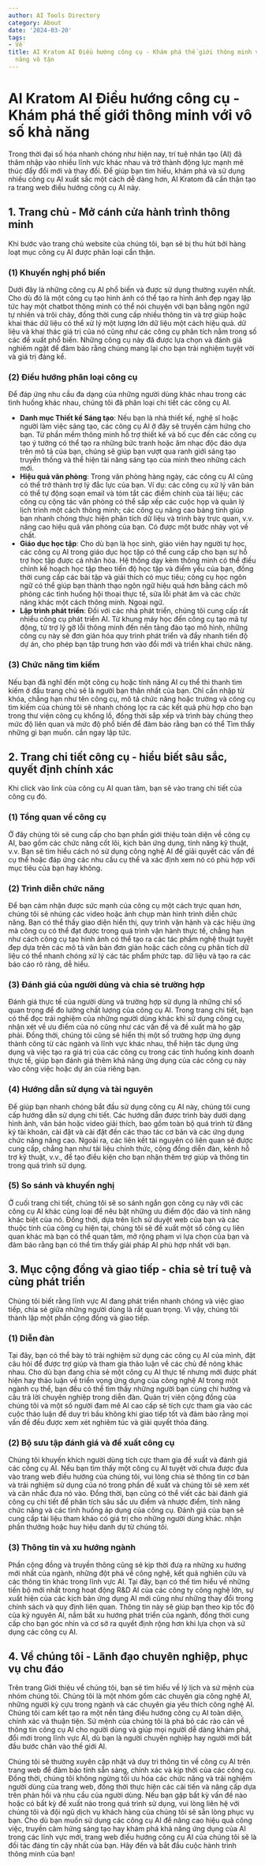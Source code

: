 ```yaml
---
author: AI Tools Directory
category: About
date: '2024-03-20'
tags:
- Về
title: AI Kratom AI Điều hướng công cụ - Khám phá thế giới thông minh với những khả
  năng vô tận
---
```


# AI Kratom AI Điều hướng công cụ - Khám phá thế giới thông minh với vô số khả năng

Trong thời đại số hóa nhanh chóng như hiện nay, trí tuệ nhân tạo (AI) đã thâm nhập vào nhiều lĩnh vực khác nhau và trở thành động lực mạnh mẽ thúc đẩy đổi mới và thay đổi. Để giúp bạn tìm hiểu, khám phá và sử dụng nhiều công cụ AI xuất sắc một cách dễ dàng hơn, AI Kratom đã cẩn thận tạo ra trang web điều hướng công cụ AI này.

## 1. Trang chủ - Mở cánh cửa hành trình thông minh

Khi bước vào trang chủ website của chúng tôi, bạn sẽ bị thu hút bởi hàng loạt mục công cụ AI được phân loại cẩn thận.
### (1) Khuyến nghị phổ biến
Dưới đây là những công cụ AI phổ biến và được sử dụng thường xuyên nhất. Cho dù đó là một công cụ tạo hình ảnh có thể tạo ra hình ảnh đẹp ngay lập tức hay một chatbot thông minh có thể nói chuyện với bạn bằng ngôn ngữ tự nhiên và trôi chảy, đồng thời cung cấp nhiều thông tin và trợ giúp hoặc khai thác dữ liệu có thể xử lý một lượng lớn dữ liệu một cách hiệu quả. dữ liệu và khai thác giá trị của nó cũng như các công cụ phân tích nằm trong số các đề xuất phổ biến. Những công cụ này đã được lựa chọn và đánh giá nghiêm ngặt để đảm bảo rằng chúng mang lại cho bạn trải nghiệm tuyệt vời và giá trị đáng kể.
### (2) Điều hướng phân loại công cụ
Để đáp ứng nhu cầu đa dạng của những người dùng khác nhau trong các tình huống khác nhau, chúng tôi đã phân loại chi tiết các công cụ AI.
* **Danh mục Thiết kế Sáng tạo**: Nếu bạn là nhà thiết kế, nghệ sĩ hoặc người làm việc sáng tạo, các công cụ AI ở đây sẽ truyền cảm hứng cho bạn. Từ phần mềm thông minh hỗ trợ thiết kế và bố cục đến các công cụ tạo ý tưởng có thể tạo ra những bức tranh hoặc âm nhạc độc đáo dựa trên mô tả của bạn, chúng sẽ giúp bạn vượt qua ranh giới sáng tạo truyền thống và thể hiện tài năng sáng tạo của mình theo những cách mới.
* **Hiệu quả văn phòng**: Trong văn phòng hàng ngày, các công cụ AI cũng có thể trở thành trợ lý đắc lực của bạn. Ví dụ: các công cụ xử lý văn bản có thể tự động soạn email và tóm tắt các điểm chính của tài liệu; các công cụ cộng tác văn phòng có thể sắp xếp các cuộc họp và quản lý lịch trình một cách thông minh; các công cụ nâng cao bảng tính giúp bạn nhanh chóng thực hiện phân tích dữ liệu và trình bày trực quan, v.v. nâng cao hiệu quả văn phòng của bạn. Có được một bước nhảy vọt về chất.
* **Giáo dục học tập**: Cho dù bạn là học sinh, giáo viên hay người tự học, các công cụ AI trong giáo dục học tập có thể cung cấp cho bạn sự hỗ trợ học tập được cá nhân hóa. Hệ thống dạy kèm thông minh có thể điều chỉnh kế hoạch học tập theo tiến độ học tập và điểm yếu của bạn, đồng thời cung cấp các bài tập và giải thích có mục tiêu; công cụ học ngôn ngữ có thể giúp bạn thành thạo ngôn ngữ hiệu quả hơn bằng cách mô phỏng các tình huống hội thoại thực tế, sửa lỗi phát âm và các chức năng khác một cách thông minh. Ngoại ngữ.
* **Lập trình phát triển**: Đối với các nhà phát triển, chúng tôi cung cấp rất nhiều công cụ phát triển AI. Từ khung máy học đến công cụ tạo mã tự động, từ trợ lý gỡ lỗi thông minh đến nền tảng đào tạo mô hình, những công cụ này sẽ đơn giản hóa quy trình phát triển và đẩy nhanh tiến độ dự án, cho phép bạn tập trung hơn vào đổi mới và triển khai chức năng.
### (3) Chức năng tìm kiếm
Nếu bạn đã nghĩ đến một công cụ hoặc tính năng AI cụ thể thì thanh tìm kiếm ở đầu trang chủ sẽ là người bạn thân nhất của bạn. Chỉ cần nhập từ khóa, chẳng hạn như tên công cụ, mô tả chức năng hoặc trường và công cụ tìm kiếm của chúng tôi sẽ nhanh chóng lọc ra các kết quả phù hợp cho bạn trong thư viện công cụ khổng lồ, đồng thời sắp xếp và trình bày chúng theo mức độ liên quan và mức độ phổ biến để đảm bảo rằng bạn có thể Tìm thấy những gì bạn muốn. cần ngay lập tức.

## 2. Trang chi tiết công cụ - hiểu biết sâu sắc, quyết định chính xác
Khi click vào link của công cụ AI quan tâm, bạn sẽ vào trang chi tiết của công cụ đó.
### (1) Tổng quan về công cụ
Ở đây chúng tôi sẽ cung cấp cho bạn phần giới thiệu toàn diện về công cụ AI, bao gồm các chức năng cốt lõi, kịch bản ứng dụng, tính năng kỹ thuật, v.v. Bạn sẽ tìm hiểu cách nó sử dụng công nghệ AI để giải quyết các vấn đề cụ thể hoặc đáp ứng các nhu cầu cụ thể và xác định xem nó có phù hợp với mục tiêu của bạn hay không.
### (2) Trình diễn chức năng
Để bạn cảm nhận được sức mạnh của công cụ một cách trực quan hơn, chúng tôi sẽ nhúng các video hoặc ảnh chụp màn hình trình diễn chức năng. Bạn có thể thấy giao diện hiển thị, quy trình vận hành và các hiệu ứng mà công cụ có thể đạt được trong quá trình vận hành thực tế, chẳng hạn như cách công cụ tạo hình ảnh có thể tạo ra các tác phẩm nghệ thuật tuyệt đẹp dựa trên các mô tả văn bản đơn giản hoặc cách công cụ phân tích dữ liệu có thể nhanh chóng xử lý các tác phẩm phức tạp. dữ liệu và tạo ra các báo cáo rõ ràng, dễ hiểu.
### (3) Đánh giá của người dùng và chia sẻ trường hợp
Đánh giá thực tế của người dùng và trường hợp sử dụng là những chỉ số quan trọng để đo lường chất lượng của công cụ AI. Trong trang chi tiết, bạn có thể đọc trải nghiệm của những người dùng khác khi sử dụng công cụ, nhận xét về ưu điểm của nó cũng như các vấn đề và đề xuất mà họ gặp phải. Đồng thời, chúng tôi cũng sẽ hiển thị một số trường hợp ứng dụng thành công từ các ngành và lĩnh vực khác nhau, thể hiện tác dụng ứng dụng và việc tạo ra giá trị của các công cụ trong các tình huống kinh doanh thực tế, giúp bạn đánh giá thêm khả năng ứng dụng của các công cụ này vào công việc hoặc dự án của riêng bạn.
### (4) Hướng dẫn sử dụng và tài nguyên
Để giúp bạn nhanh chóng bắt đầu sử dụng công cụ AI này, chúng tôi cung cấp hướng dẫn sử dụng chi tiết. Các hướng dẫn được trình bày dưới dạng hình ảnh, văn bản hoặc video giải thích, bao gồm toàn bộ quá trình từ đăng ký tài khoản, cài đặt và cài đặt đến các thao tác cơ bản và các ứng dụng chức năng nâng cao. Ngoài ra, các liên kết tài nguyên có liên quan sẽ được cung cấp, chẳng hạn như tài liệu chính thức, cộng đồng diễn đàn, kênh hỗ trợ kỹ thuật, v.v., để tạo điều kiện cho bạn nhận thêm trợ giúp và thông tin trong quá trình sử dụng.
### (5) So sánh và khuyến nghị
Ở cuối trang chi tiết, chúng tôi sẽ so sánh ngắn gọn công cụ này với các công cụ AI khác cùng loại để nêu bật những ưu điểm độc đáo và tính năng khác biệt của nó. Đồng thời, dựa trên lịch sử duyệt web của bạn và các thuộc tính của công cụ hiện tại, chúng tôi sẽ đề xuất một số công cụ liên quan khác mà bạn có thể quan tâm, mở rộng phạm vi lựa chọn của bạn và đảm bảo rằng bạn có thể tìm thấy giải pháp AI phù hợp nhất với bạn.

## 3. Mục cộng đồng và giao tiếp - chia sẻ trí tuệ và cùng phát triển

Chúng tôi biết rằng lĩnh vực AI đang phát triển nhanh chóng và việc giao tiếp, chia sẻ giữa những người dùng là rất quan trọng. Vì vậy, chúng tôi thành lập một phần cộng đồng và giao tiếp.

### (1) Diễn đàn
Tại đây, bạn có thể bày tỏ trải nghiệm sử dụng các công cụ AI của mình, đặt câu hỏi để được trợ giúp và tham gia thảo luận về các chủ đề nóng khác nhau. Cho dù bạn đang chia sẻ một công cụ AI thực tế nhưng mới được phát hiện hay thảo luận về triển vọng ứng dụng của công nghệ AI trong một ngành cụ thể, bạn đều có thể tìm thấy những người bạn cùng chí hướng và câu trả lời chuyên nghiệp trong diễn đàn. Quản trị viên cộng đồng của chúng tôi và một số người đam mê AI cao cấp sẽ tích cực tham gia vào các cuộc thảo luận để duy trì bầu không khí giao tiếp tốt và đảm bảo rằng mọi vấn đề đều được xem xét nghiêm túc và giải quyết thỏa đáng.
### (2) Bộ sưu tập đánh giá và đề xuất công cụ
Chúng tôi khuyến khích người dùng tích cực tham gia đề xuất và đánh giá các công cụ AI. Nếu bạn tìm thấy một công cụ AI tuyệt vời chưa được đưa vào trang web điều hướng của chúng tôi, vui lòng chia sẻ thông tin cơ bản và trải nghiệm sử dụng của nó trong phần đề xuất và chúng tôi sẽ xem xét và cân nhắc đưa nó vào. Đồng thời, bạn cũng có thể viết các bài đánh giá công cụ chi tiết để phân tích sâu sắc ưu điểm và nhược điểm, tính năng chức năng và các tình huống áp dụng của công cụ. Đánh giá của bạn sẽ cung cấp tài liệu tham khảo có giá trị cho những người dùng khác. nhận phần thưởng hoặc huy hiệu danh dự từ chúng tôi.
### (3) Thông tin và xu hướng ngành
Phần cộng đồng và truyền thông cũng sẽ kịp thời đưa ra những xu hướng mới nhất của ngành, những đột phá về công nghệ, kết quả nghiên cứu và các thông tin khác trong lĩnh vực AI. Tại đây, bạn có thể tìm hiểu về những tiến bộ mới nhất trong hoạt động R&D AI của các công ty công nghệ lớn, sự xuất hiện của các kịch bản ứng dụng AI mới cũng như những thay đổi trong chính sách và quy định liên quan. Thông tin này sẽ giúp bạn theo kịp tốc độ của kỷ nguyên AI, nắm bắt xu hướng phát triển của ngành, đồng thời cung cấp cho bạn góc nhìn và cơ sở ra quyết định rộng hơn khi lựa chọn và sử dụng các công cụ AI.

## 4. Về chúng tôi - Lãnh đạo chuyên nghiệp, phục vụ chu đáo

Trên trang Giới thiệu về chúng tôi, bạn sẽ tìm hiểu về lý lịch và sứ mệnh của nhóm chúng tôi. Chúng tôi là một nhóm gồm các chuyên gia công nghệ AI, những người kỳ cựu trong ngành và các chuyên gia yêu thích công nghệ AI. Chúng tôi cam kết tạo ra một nền tảng điều hướng công cụ AI toàn diện, chính xác và thuận tiện. Sứ mệnh của chúng tôi là phá bỏ các rào cản về thông tin công cụ AI cho người dùng và giúp mọi người dễ dàng khám phá, đổi mới trong lĩnh vực AI, dù bạn là người chuyên nghiệp hay người mới bắt đầu bước chân vào thế giới AI.

Chúng tôi sẽ thường xuyên cập nhật và duy trì thông tin về công cụ AI trên trang web để đảm bảo tính sẵn sàng, chính xác và kịp thời của các công cụ. Đồng thời, chúng tôi không ngừng tối ưu hóa các chức năng và trải nghiệm người dùng của trang web, đồng thời thực hiện các cải tiến và nâng cấp dựa trên phản hồi và nhu cầu của người dùng. Nếu bạn gặp bất kỳ vấn đề nào hoặc có bất kỳ đề xuất nào trong quá trình sử dụng, vui lòng liên hệ với chúng tôi và đội ngũ dịch vụ khách hàng của chúng tôi sẽ sẵn lòng phục vụ bạn.
Cho dù bạn muốn sử dụng các công cụ AI để nâng cao hiệu quả công việc, truyền cảm hứng sáng tạo hay khám phá khả năng ứng dụng của AI trong các lĩnh vực mới, trang web điều hướng công cụ AI của chúng tôi sẽ là đối tác đáng tin cậy nhất của bạn. Hãy đến và bắt đầu cuộc hành trình thông minh của bạn!